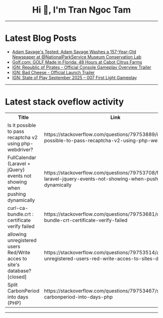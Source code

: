 <h1 align="center">Hi 👋, I'm Tran Ngoc Tam</h1>

---

# Latest Blog Posts 
<!-- BLOG-POST-LIST:START -->
- [Adam Savage&#39;s Tested: Adam Savage Washes a 157-Year-Old Newspaper at ⁨@NationalParkService⁩ Museum Conservation Lab](https://dev.to/maker_youtube/adam-savages-tested-adam-savage-washes-a-157-year-old-newspaper-at-nationalparkservice-museum-2a36)
- [Golf.com: GOLF Made in Florida: 48 Hours at Cabot Citrus Farms](https://dev.to/youtube_golf/golfcom-golf-made-in-florida-48-hours-at-cabot-citrus-farms-1075)
- [IGN: Republic of Pirates - Official Console Gameplay Overview Trailer](https://dev.to/gg_news/ign-republic-of-pirates-official-console-gameplay-overview-trailer-21pf)
- [IGN: Bad Cheese - Official Launch Trailer](https://dev.to/gg_news/ign-bad-cheese-official-launch-trailer-4mgo)
- [IGN: State of Play September 2025 – 007 First Light Gameplay](https://dev.to/gg_news/ign-state-of-play-september-2025-007-first-light-gameplay-kd9)
<!-- BLOG-POST-LIST:END -->

---

# Latest stack oveflow activity
<table>
  <tr><th>Title</th><th>Link</th></tr>
  <!-- STACKOVERFLOW:START --><tr><td>Is it possible to pass recaptcha v2 using php-webdriver?</td><td>https://stackoverflow.com/questions/79753889/is-it-possible-to-pass-recaptcha-v2-using-php-webdriver</td></tr><tr><td>FullCalendar &lpar;Laravel + jQuery&rpar; events not showing when pushing dynamically</td><td>https://stackoverflow.com/questions/79753708/fullcalendar-laravel-jquery-events-not-showing-when-pushing-dynamically</td></tr><tr><td>curl-ca-bundle.crt : certificate verify failed</td><td>https://stackoverflow.com/questions/79753681/curl-ca-bundle-crt-certificate-verify-failed</td></tr><tr><td>allowing unregistered users Red/Write acces to site&#39;s database? [closed]</td><td>https://stackoverflow.com/questions/79753514/allowing-unregistered-users-red-write-acces-to-sites-database</td></tr><tr><td>Split CarbonPeriod into days &lpar;PHP&rpar;</td><td>https://stackoverflow.com/questions/79753467/split-carbonperiod-into-days-php</td></tr><!-- STACKOVERFLOW:END -->
</table>

---


